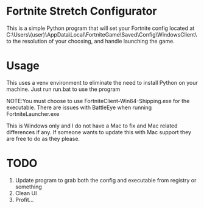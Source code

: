 # Fortnite Stretch Configurator
This is a simple Python program that will set your Fortnite config located at C:\Users\\(user)\AppData\Local\FortniteGame\Saved\Config\WindowsClient\ to the resolution of your choosing, and handle launching the game.

# **Usage**
This uses a venv environment to eliminate the need to install Python on your machine.
Just run run.bat to use the program

NOTE:You must choose to use FortniteClient-Win64-Shipping.exe for the executable. There are issues with BattleEye when running FortniteLauncher.exe

This is Windows only and I do not have a Mac to fix and Mac related differences if any. If someone wants to update this with Mac support they are free to do as they please.

# TODO
1. Update program to grab both the config and executable from registry or something
2. Clean UI
3. Profit...
